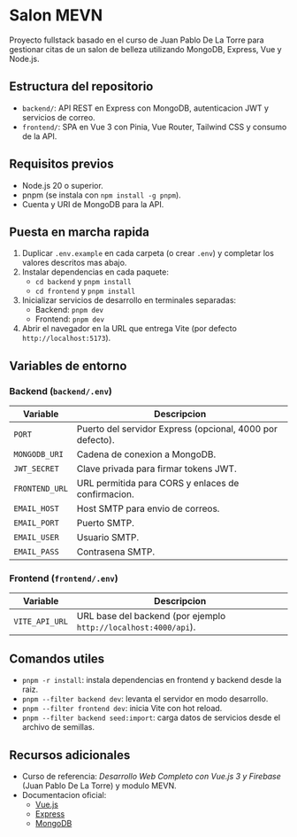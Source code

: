 # Salon MEVN

Proyecto fullstack basado en el curso de Juan Pablo De La Torre para gestionar citas de un salon de belleza utilizando MongoDB, Express, Vue y Node.js.

## Estructura del repositorio

- `backend/`: API REST en Express con MongoDB, autenticacion JWT y servicios de correo.
- `frontend/`: SPA en Vue 3 con Pinia, Vue Router, Tailwind CSS y consumo de la API.

## Requisitos previos

- Node.js 20 o superior.
- pnpm (se instala con `npm install -g pnpm`).
- Cuenta y URI de MongoDB para la API.

## Puesta en marcha rapida

1. Duplicar `.env.example` en cada carpeta (o crear `.env`) y completar los valores descritos mas abajo.
2. Instalar dependencias en cada paquete:
   - `cd backend` y `pnpm install`
   - `cd frontend` y `pnpm install`
3. Inicializar servicios de desarrollo en terminales separadas:
   - Backend: `pnpm dev`
   - Frontend: `pnpm dev`
4. Abrir el navegador en la URL que entrega Vite (por defecto `http://localhost:5173`).

## Variables de entorno

### Backend (`backend/.env`)

| Variable       | Descripcion                                               |
| -------------- | --------------------------------------------------------- |
| `PORT`         | Puerto del servidor Express (opcional, 4000 por defecto). |
| `MONGODB_URI`  | Cadena de conexion a MongoDB.                             |
| `JWT_SECRET`   | Clave privada para firmar tokens JWT.                     |
| `FRONTEND_URL` | URL permitida para CORS y enlaces de confirmacion.        |
| `EMAIL_HOST`   | Host SMTP para envio de correos.                          |
| `EMAIL_PORT`   | Puerto SMTP.                                              |
| `EMAIL_USER`   | Usuario SMTP.                                             |
| `EMAIL_PASS`   | Contrasena SMTP.                                          |

### Frontend (`frontend/.env`)

| Variable       | Descripcion                                                     |
| -------------- | --------------------------------------------------------------- |
| `VITE_API_URL` | URL base del backend (por ejemplo `http://localhost:4000/api`). |

## Comandos utiles

- `pnpm -r install`: instala dependencias en frontend y backend desde la raiz.
- `pnpm --filter backend dev`: levanta el servidor en modo desarrollo.
- `pnpm --filter frontend dev`: inicia Vite con hot reload.
- `pnpm --filter backend seed:import`: carga datos de servicios desde el archivo de semillas.

## Recursos adicionales

- Curso de referencia: _Desarrollo Web Completo con Vue.js 3 y Firebase_ (Juan Pablo De La Torre) y modulo MEVN.
- Documentacion oficial:
  - [Vue.js](https://vuejs.org/)
  - [Express](https://expressjs.com/)
  - [MongoDB](https://www.mongodb.com/docs/)
